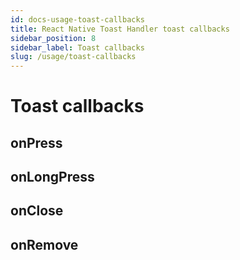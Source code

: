 ```yaml
---
id: docs-usage-toast-callbacks
title: React Native Toast Handler toast callbacks
sidebar_position: 8
sidebar_label: Toast callbacks
slug: /usage/toast-callbacks
---
```


# Toast callbacks


## onPress

## onLongPress

## onClose

## onRemove